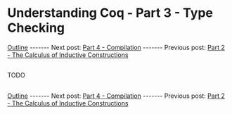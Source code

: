 # Understanding Coq - Part 3 - Type Checking

[Outline](https://gist.github.com/justinfargnoli/41ab2558183746852e8c30589a4bbbaf) ------- Next post: [Part 4 - Compilation](https://gist.github.com/justinfargnoli/1ee56d4f9904176b1ea26dffee3b1d24) ------- Previous post: [Part 2 - The Calculus of Inductive Constructions](https://gist.github.com/justinfargnoli/900e0bd457e8eacfc842a0a154730ff5)

##

TODO

##

[Outline](https://gist.github.com/justinfargnoli/41ab2558183746852e8c30589a4bbbaf) ------- Next post: [Part 4 - Compilation](https://gist.github.com/justinfargnoli/1ee56d4f9904176b1ea26dffee3b1d24) ------- Previous post: [Part 2 - The Calculus of Inductive Constructions](https://gist.github.com/justinfargnoli/900e0bd457e8eacfc842a0a154730ff5)